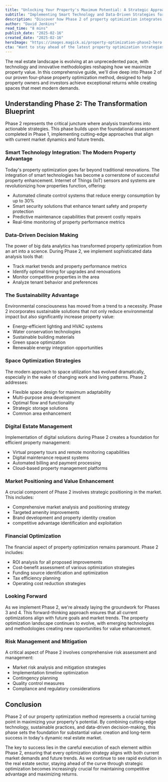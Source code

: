 ```yaml
---
title: "Unlocking Your Property's Maximum Potential: A Strategic Approach to Real Estate Optimization - Phase 2"
subtitle: "Implementing Smart Technology and Data-Driven Strategies for Modern Property Enhancement"
description: "Discover how Phase 2 of property optimization integrates smart technology, sustainability, and data-driven strategies to maximize real estate value. Learn about cutting-edge approaches to space utilization, digital management, and market positioning that drive exceptional returns in today's dynamic market."
author: "David Jenkins"
read_time: "8 mins"
publish_date: "2025-02-16"
created_date: "2025-02-16"
heroImage: "https://images.magick.ai/property-optimization-phase2-hero.jpg"
cta: "Want to stay ahead of the latest property optimization strategies? Follow us on LinkedIn for regular updates on real estate innovation, technology integration, and market insights that can transform your property portfolio."
---
```


The real estate landscape is evolving at an unprecedented pace, with technology and innovative methodologies reshaping how we maximize property value. In this comprehensive guide, we'll dive deep into Phase 2 of our proven four-phase property optimization method, designed to help property owners and investors achieve exceptional returns while creating spaces that meet modern demands.

## Understanding Phase 2: The Transformation Blueprint

Phase 2 represents the critical juncture where analysis transforms into actionable strategies. This phase builds upon the foundational assessment completed in Phase 1, implementing cutting-edge approaches that align with current market dynamics and future trends.

### Smart Technology Integration: The Modern Property Advantage

Today's property optimization goes far beyond traditional renovations. The integration of smart technologies has become a cornerstone of successful property enhancement. Internet of Things (IoT) sensors and systems are revolutionizing how properties function, offering:

- Automated climate control systems that reduce energy consumption by up to 30%
- Smart security solutions that enhance tenant safety and property protection
- Predictive maintenance capabilities that prevent costly repairs
- Real-time monitoring of property performance metrics

### Data-Driven Decision Making

The power of big data analytics has transformed property optimization from an art into a science. During Phase 2, we implement sophisticated data analysis tools that:

- Track market trends and property performance metrics
- Identify optimal timing for upgrades and renovations
- Monitor competitive properties in the area
- Analyze tenant behavior and preferences

### The Sustainability Advantage

Environmental consciousness has moved from a trend to a necessity. Phase 2 incorporates sustainable solutions that not only reduce environmental impact but also significantly increase property value:

- Energy-efficient lighting and HVAC systems
- Water conservation technologies
- Sustainable building materials
- Green space optimization
- Renewable energy integration opportunities

### Space Optimization Strategies

The modern approach to space utilization has evolved dramatically, especially in the wake of changing work and living patterns. Phase 2 addresses:

- Flexible space design for maximum adaptability
- Multi-purpose area development
- Optimal flow and functionality
- Strategic storage solutions
- Common area enhancement

### Digital Estate Management

Implementation of digital solutions during Phase 2 creates a foundation for efficient property management:

- Virtual property tours and remote monitoring capabilities
- Digital maintenance request systems
- Automated billing and payment processing
- Cloud-based property management platforms

### Market Positioning and Value Enhancement

A crucial component of Phase 2 involves strategic positioning in the market. This includes:

- Comprehensive market analysis and positioning strategy
- Targeted amenity improvements
- Brand development and property identity creation
- competitive advantage identification and exploitation

### Financial Optimization

The financial aspect of property optimization remains paramount. Phase 2 includes:

- ROI analysis for all proposed improvements
- Cost-benefit assessment of various optimization strategies
- Funding source identification and optimization
- Tax efficiency planning
- Operating cost reduction strategies

### Looking Forward

As we implement Phase 2, we're already laying the groundwork for Phases 3 and 4. This forward-thinking approach ensures that all current optimizations align with future goals and market trends. The property optimization landscape continues to evolve, with emerging technologies and methodologies creating new opportunities for value enhancement.

### Risk Management and Mitigation

A critical aspect of Phase 2 involves comprehensive risk assessment and management:

- Market risk analysis and mitigation strategies
- Implementation timeline optimization
- Contingency planning
- Quality control measures
- Compliance and regulatory considerations

## Conclusion

Phase 2 of our property optimization method represents a crucial turning point in maximizing your property's potential. By combining cutting-edge technology, sustainable practices, and data-driven decision-making, this phase sets the foundation for substantial value creation and long-term success in today's dynamic real estate market.

The key to success lies in the careful execution of each element within Phase 2, ensuring that every optimization strategy aligns with both current market demands and future trends. As we continue to see rapid evolution in the real estate sector, staying ahead of the curve through strategic optimization becomes increasingly crucial for maintaining competitive advantage and maximizing returns.